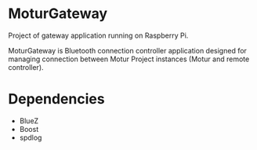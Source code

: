 # MoturGateway
Project of gateway application running on Raspberry Pi. 

MoturGateway is Bluetooth connection controller application designed for managing connection between Motur Project 
instances (Motur and remote controller).

# Dependencies

- BlueZ
- Boost 
- spdlog

